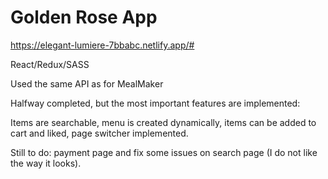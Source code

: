 # Golden Rose App

https://elegant-lumiere-7bbabc.netlify.app/#

React/Redux/SASS

Used the same API as for MealMaker

Halfway completed, but the most important features are implemented:

Items are searchable, menu is created dynamically, items can be added to cart and liked, page switcher implemented.

Still to do: payment page and fix some issues on search page (I do not like the way it looks).

